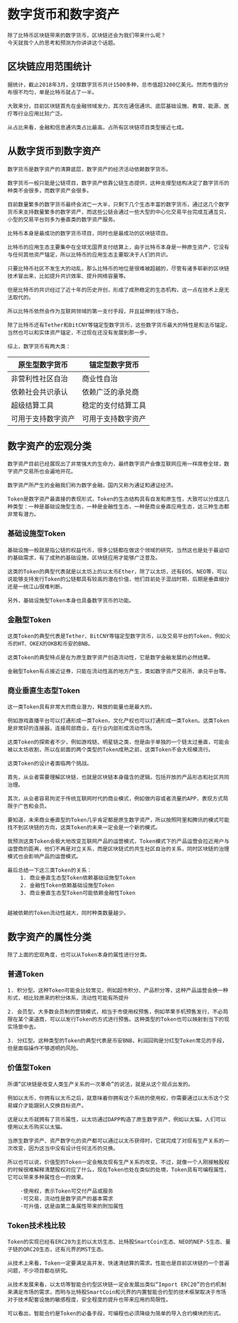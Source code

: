# 数字货币和数字资产

    除了比特币区块链带来的数字货币，区块链还会为我们带来什么呢？
    今天就我个人的思考和预测为你讲讲这个话题。

## 区块链应用范围统计

    据统计，截止2018年3月，全球数字货币共计1500多种，总市值超3200亿美元。然而市值的分布很不均匀，单是比特币就占了一半。

    大致来分，目前区块链首先在金融领域发力，其次在通信通讯、底层基础设施、教育、能源、医疗等行业应用比较广泛。

    从占比来看，金融和信息通讯类占比最高，占所有区块链项目类型接近七成。

## 从数字货币到数字资产

    数字货币是数字资产的清算底层，数字资产的经济活动依赖数字货币。

    数字货币一般只能是公链项目，数字资产依靠公链生态提供，这种支撑型结构决定了数字货币的种类不会很多，而数字资产会很多。

    目前数量繁多的数字货币最终会消亡一大半，只剩下几个生态丰富的数字货币，通过这几个数字货币来支持数量繁多的数字资产，而这些公链会通过一些大型的中心化交易平台完成互通互兑，小型的交易平台则多为垂直类的数字资产服务。

    比特币本身是最成功的数字货币项目，同时也是最成功的区块链项目。

    比特币的应用生态主要集中在全球无国界支付结算上，由于比特币本身是一种原生资产，它没有与任何其他资产锚定，所以比特币的应用生态主要取决于人们的共识。

    只要比特币社区不发生大的动乱，那么比特币的地位是很难被超越的，尽管有诸多崭新的区块链技术冒出来，比如提升共识效率、提升网络容量等。

    但是比特币的共识经过了近十年的历史开创，形成了成熟稳定的生态机构，这一点在技术上是无法取代的。

    所以比特币依然会作为互联网领域的第一支付手段，并且延伸到线下场合。

    除了比特币还有Tether和BitCNY等锚定型数字货币，这些数字货币最大的特性是和法币锚定。当然也可以和实体资产锚定，不过现在还没有发展到那一步。

    综上，数字货币有两大类：
|原生型数字货币|锚定型数字货币|
|-|-|
|非营利性社区自治|商业性自治|
|依赖社会共识承认|依赖广泛的承兑商|
|超级结算工具|稳定的支付结算工具|
|可用于支持数字资产|可用于支持数字资产|

## 数字资产的宏观分类

    数字资产目前已经展现出了非常强大的生命力，最终数字资产会像互联网应用一样席卷全球，数字资产交易所也会遍地开花。

    数字资产所产生的金融我们称为数字金融，国内又称为通证和通证经济。

    Token是数字资产最直接的表现形式，Token的生态结构具有自发和原生性，大致可以分成这几种类型：一种是基础设施型生态，一种是金融性生态，一种是商业垂直应用生态，这三种生态都非常有潜力。

### 基础设施型Token

    基础设施一般就是指公链的权益代币，很多公链都在做这个领域的研究，当然这也是处于最迫切的基础需求，有了成熟的基础设施，区块链应用才能够广泛普及。

    这类的Token的典型代表就是以太坊上的以太币Ether，除了以太坊，还有EOS、NEO等，可以说能够支持发行Token的公链都具有较高的潜在价值，他们目前处于混战时期，后期是垂直细分还是一统江山很难判断。

    另外，基础设施型Token本身也具备数字货币的功能。

### 金融型Token

    这类Token的典型代表是Tether、BitCNY等锚定型数字货币，以及交易平台的Token，例如火币的HT、OKEX的OKB和币安的BNB。

    这类Token的典型特点是在为原生数字资产创造流动性，它是数字金融发展的必然结果。

    金融型Token有点接近证券，只能在流动性高的地方产生，类如数字资产交易所、承兑平台等。

### 商业垂直生态型Token

    这一类Token具有非常大的商业潜力，释放的能量也是最大的。

    例如游戏直播平台可以打通形成一类Token，文化产权也可以打通形成一类Token。这类Token是非常好的连接器，连接局部商业，在行业内部形成流动市场。

    这类Token的探索者不少，例如游戏链、明星链之类，但是由于单独的一个链太过垂直，可能会被以太坊收割，所以在前面的两个类型的Token成熟之前，这类Token不会大规模流行。

    这类Token的设计者面临两个挑战。

    首先，从业者需要理解区块链，也就是区块链本身蕴含的逻辑，包括开放的产品形态和社区共同治理。

    其次，从业者容易拘泥于传统互联网时代的商业模式，例如做内容或者流量的APP，表现方式局限于广告和会员。

    要知道，未来商业垂直型的Token几乎肯定都是原生数字资产，所以按照阿里和腾讯的模式可能找不到区块链的方向，这类Token的未来一定会是一个新的模式。

    我预测这类Token会极大地改变互联网产品的运营模式，Token模式下的产品运营会拉近用户与运营商的距离，他们不再是对立关系，而是区块链式的共生社区自治的关系，同时区块链的治理模式也会影响产品的运营模式。

    最后总结一下这三类Token的关系：
        1. 商业垂直生态型Token依赖基础设施型Token
        2. 金融性Token依赖基础设施型Token
        3. 商业垂直生态型Token可能依赖金融性Token


    越被依赖的Token流动性越大，同时种类数量越少。

## 数字资产的属性分类

    除了上面的宏观角度，也可以从Token本身的属性进行分类。

### 普通Token

    1. 积分型。这种Token可能会比较常见，例如超市积分、产品积分等，这种产品运营会换一种形式，相比较原来的积分体系，流动性可能有所提升

    2. 会员型。大多数会员制的营销模式，相当于市使用权预售，例如苹果手机预售发行，不必局限在某个渠道商，可以以发行Token的方式进行预售。这种类型的Token也可以映射到当下的现实场景中去。

    3. 分红型。这种类型的Token的典型代表是币安BNB，利润回购是分红型Token常见的手段，但是面临操作不够透明的风险。

### 价值型Token
   
    所谓“区块链是改变人类生产关系的一次革命”的说法，就是从这个观点出发的。

    例如以太币，你拥有以太币之后，就意味着你拥有这个系统的使用权，你需要通过以太币这个交易媒介才能跟别人交换目标资产。

    这是以太币就拥有了货币属性，以太坊通过DAPP构造了原生数字资产，例如以太猫，人们可以使用以太币购买以太猫。

    当原生数字资产、资产数字化的资产都可以通过以太币获得时，它就完成了对现有生产关系的一次改变，因为这当中没有设计任何法币的兑换。

    所以也可以说，价值型的Token一定会触及现有生产关系的改变。不过，就像一个人刚接触股权的时候很难解释清楚股权对应了什么，现在Token也处在类似的处境，Token具有可编程属性，它可以带来多种属性合一的效果。

        ·使用权，表示Token可交付产品或服务
        ·可交易，流动性是数字资产的基本需求
        ·可升值，这是由第二条属性带来的附加属性

### Token技术栈比较
   
    Token的实现已经有ERC20为主的以太坊生态、比特股SmartCoin生态、NEO的NEP-5生态、量子链的QRC20生态，还有元界的MST生态。

    从技术上来看，Token一定要满足高并发、快速清结算的需求。性能也是目前区块链的一个普遍问题，不少项目都在研究。

    从技术发展来看，以太坊等智能合约型区块链一定会发展出类似“Import ERC20”的合约机制来满足市场的需求，而哟与比特股SmartCoin和元界的内置智能合约型的技术框架取决于市场对于技术配套设施的敏感程度，安全程度的提升也带来应用的局限性。

    可以看出，智能合约是Token的必备手段，可编程也必须降级为简单的导入合约模块的形式。

